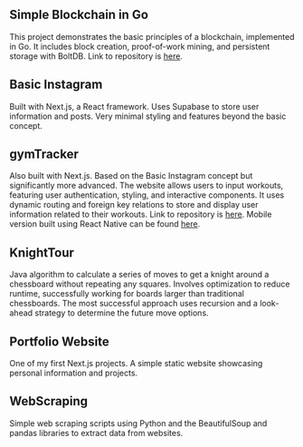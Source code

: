 ## Simple Blockchain in Go

This project demonstrates the basic principles of a blockchain, implemented in Go. It includes block creation, proof-of-work mining, and persistent storage with BoltDB. Link to repository is [here](https://github.com/ibracken/Simple-Blockchain).

## Basic Instagram

Built with Next.js, a React framework. Uses Supabase to store user information and posts. Very minimal styling and features beyond the basic concept.

## gymTracker

Also built with Next.js. Based on the Basic Instagram concept but significantly more advanced. The website allows users to input workouts, featuring user authentication, styling, and interactive components. It uses dynamic routing and foreign key relations to store and display user information related to their workouts. Link to repository is [here](https://github.com/ibracken/gymTracker). Mobile version built using React Native can be found [here](https://github.com/ibracken/GymTrackerMobile).

## KnightTour

Java algorithm to calculate a series of moves to get a knight around a chessboard without repeating any squares. Involves optimization to reduce runtime, successfully working for boards larger than traditional chessboards. The most successful approach uses recursion and a look-ahead strategy to determine the future move options.

## Portfolio Website

One of my first Next.js projects. A simple static website showcasing personal information and projects.

## WebScraping

Simple web scraping scripts using Python and the BeautifulSoup and pandas libraries to extract data from websites.
